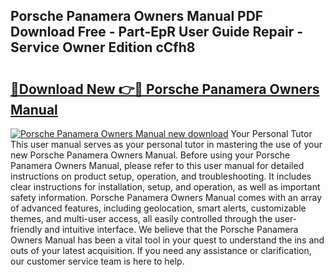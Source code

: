 ## Porsche Panamera Owners Manual PDF Download Free - Part-EpR User Guide Repair - Service Owner Edition cCfh8

# <h2><a href="http://cf25526.oget.top/?id=Porsche+Panamera+Owners+Manual">🔗Download New 👉🔴 Porsche Panamera Owners Manual</a></h2>

[![Porsche Panamera Owners Manual new download](https://i.imgur.com/5g1atiW.png)](http://cf25526.oget.top/?id=Porsche+Panamera+Owners+Manual)
Your Personal Tutor This user manual serves as your personal tutor in mastering the use of your new Porsche Panamera Owners Manual. Before using your Porsche Panamera Owners Manual, please refer to this user manual for detailed instructions on product setup, operation, and troubleshooting. It includes clear instructions for installation, setup, and operation, as well as important safety information. Porsche Panamera Owners Manual comes with an array of advanced features, including geolocation, smart alerts, customizable themes, and multi-user access, all easily controlled through the user-friendly and intuitive interface. We believe that the Porsche Panamera Owners Manual has been a vital tool in your quest to understand the ins and outs of your latest acquisition. If you need any assistance or clarification, our customer service team is here to help.
